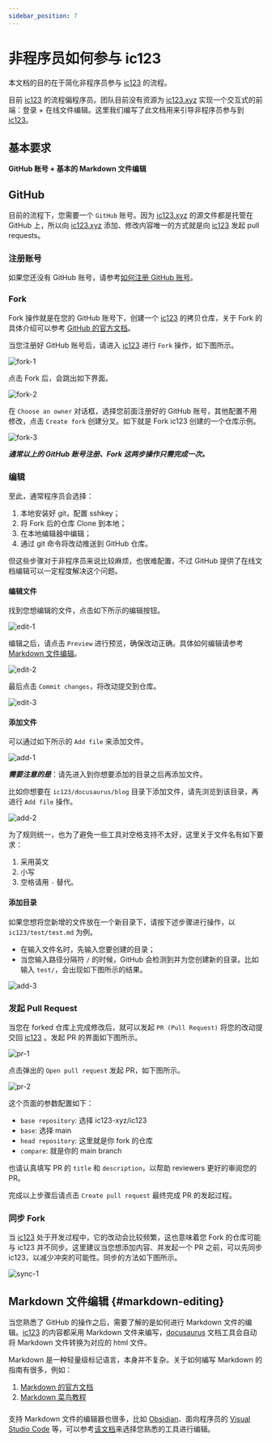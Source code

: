 ```yaml
---
sidebar_position: 7
---
```


# 非程序员如何参与 ic123

本文档的目的在于简化非程序员参与 [ic123](https://github.com/ic123-xyz/ic123) 的流程。

目前 [ic123](https://github.com/ic123-xyz/ic123) 的流程偏程序员。团队目前没有资源为 [ic123.xyz](https://ic123.xyz/) 实现一个交互式的前端：登录 + 在线文件编辑。这里我们编写了此文档用来引导非程序员参与到 [ic123](https://github.com/ic123-xyz/ic123)。

## 基本要求

**GitHub 账号 + 基本的 Markdown 文件编辑**

## GitHub

目前的流程下，您需要一个 `GitHub` 账号。因为 [ic123.xyz](https://ic123.xyz/) 的源文件都是托管在 GitHub 上，所以向 [ic123.xyz](https://ic123.xyz/) 添加、修改内容唯一的方式就是向 [ic123](https://github.com/ic123-xyz/ic123) 发起 pull requests。 

### 注册账号

如果您还没有 GitHub 账号，请参考[如何注册 GitHub 账号](https://docs.github.com/en/get-started/signing-up-for-github/signing-up-for-a-new-github-account)。

### Fork

Fork 操作就是在您的 GitHub 账号下，创建一个 [ic123](https://github.com/ic123-xyz/ic123) 的拷贝仓库，关于 Fork 的具体介绍可以参考 [GitHub 的官方文档](https://docs.github.com/en/pull-requests/collaborating-with-pull-requests/working-with-forks/about-forks)。

当您注册好 GitHub 账号后，请进入 [ic123](https://github.com/ic123-xyz/ic123) 进行 `Fork` 操作，如下图所示。

![fork-1](./img/contribute-fork-1.png)

点击 Fork 后，会跳出如下界面。

![fork-2](./img/contribute-fork-2.png)

在 `Choose an owner` 对话框，选择您前面注册好的 GitHub 账号，其他配置不用修改，点击 `Create fork` 创建分叉。如下就是 Fork ic123 创建的一个仓库示例。

![fork-3](./img/contribute-fork-3.png)


***通常以上的 GitHub 账号注册、Fork 这两步操作只需完成一次。***

### 编辑

至此，通常程序员会选择：
1. 本地安装好 git，配置 sshkey；
2. 将 Fork 后的仓库 Clone 到本地；
3. 在本地编辑器中编辑；
4. 通过 git 命令将改动推送到 GitHub 仓库。

但这些步骤对于非程序员来说比较麻烦，也很难配置，不过 GitHub 提供了在线文档编辑可以一定程度解决这个问题。

#### 编辑文件

找到您想编辑的文件，点击如下所示的编辑按钮。

![edit-1](./img/contribute-edit-1.png)

编辑之后，请点击 `Preview` 进行预览，确保改动正确。具体如何编辑请参考 [Markdown 文件编辑](#markdown-editing)。

![edit-2](./img/contribute-edit-2.png)

最后点击 `Commit changes`，将改动提交到仓库。

![edit-3](./img/contribute-edit-3.png)

#### 添加文件

可以通过如下所示的 `Add file` 来添加文件。

![add-1](./img/contribute-add-1.png)

***需要注意的是***：请先进入到你想要添加的目录之后再添加文件。

比如你想要在 `ic123/docusaurus/blog` 目录下添加文件，请先浏览到该目录，再进行 `Add file` 操作。

![add-2](./img/contribute-add-2.png)

为了规则统一，也为了避免一些工具对空格支持不太好，这里关于文件名有如下要求：
1. 采用英文
2. 小写
3. 空格请用 `-` 替代。


#### 添加目录

如果您想将您新增的文件放在一个新目录下，请按下述步骤进行操作，以 `ic123/test/test.md` 为例。

- 在输入文件名时，先输入您要创建的目录；
- 当您输入路径分隔符 `/` 的时候，GitHub 会检测到并为您创建新的目录。比如输入 `test/`，会出现如下图所示的结果。

![add-3](./img/contribute-add-3.png)

### 发起 Pull Request

当您在 forked 仓库上完成修改后，就可以发起 `PR (Pull Request)` 将您的改动提交回 [ic123](https://github.com/ic123-xyz/ic123) 。发起 PR 的界面如下图所示。

![pr-1](./img/contribute-pr-1.png)

点击弹出的 `Open pull request` 发起 PR，如下图所示。

![pr-2](./img/contribute-pr-2.png)

这个页面的参数配置如下：
- `base repository`: 选择 ic123-xyz/ic123
- `base`: 选择 main
- `head repository`: 这里就是你 fork 的仓库
- `compare`: 就是你的 main branch

也请认真填写 PR 的 `title` 和 `description`，以帮助 reviewers 更好的审阅您的 PR。

完成以上步骤后请点击 `Create pull request` 最终完成 PR 的发起过程。

### 同步 Fork

当 [ic123](https://github.com/ic123-xyz/ic123) 处于开发过程中，它的改动会比较频繁，这也意味着您 Fork 的仓库可能与 ic123 并不同步。这里建议当您想添加内容、并发起一个 PR 之前，可以先同步 ic123，以减少冲突的可能性。同步的方法如下图所示。

![sync-1](./img/contribute-sync-1.png)

## Markdown 文件编辑 {#markdown-editing}

当您熟悉了 GitHub 的操作之后，需要了解的是如何进行 Markdown 文件的编辑。[ic123](https://github.com/ic123-xyz/ic123) 的内容都采用 Markdown 文件来编写，[docusaurus](https://docusaurus.io/) 文档工具会自动将 Markdown 文件转换为对应的 html 文件。

Markdown 是一种轻量级标记语言，本身并不复杂。关于如何编写 Markdown 的指南有很多，例如：
1. [Markdown 的官方文档](https://www.markdownguide.org/getting-started/)
2. [Markdown 菜鸟教程](https://www.runoob.com/markdown/md-tutorial.html)

### 
支持 Markdown 文件的编辑器也很多，比如 [Obsidian](https://obsidian.md/)、面向程序员的 [Visual Studio Code](https://code.visualstudio.com/) 等，可以参考[该文档](https://www.markdownguide.org/getting-started/#notes)来选择您熟悉的工具进行编辑。
